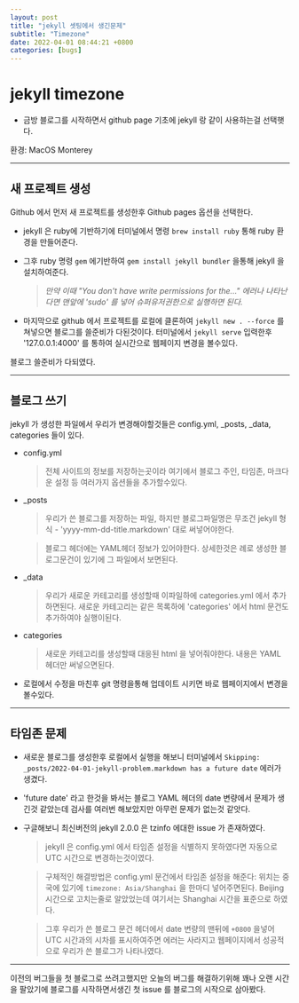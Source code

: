 ```yaml
---
layout: post
title: "jekyll 셋팅에서 생긴문제"
subtitle: "Timezone"
date: 2022-04-01 08:44:21 +0800
categories: [bugs]
---
```


# jekyll timezone

* 금방 블로그를 시작하면서 github page 기초에 jekyll 랑 같이 사용하는걸 선택햇다.

환경: MacOS Monterey
***

## 새 프로젝트 생성
Github 에서 먼저 새 프로젝트를 생성한후 Github pages 옵션을 선택한다. 

* jekyll 은 ruby에 기반하기에 터미널에서 명령  `brew install ruby` 통해 ruby 환경을 만들어준다.
  
* 그후 ruby 명령 `gem` 에기반하여 `gem install jekyll bundler` 을통해 jekyll 을 설치하여준다.
  
    >*만약 이때 "You don't have write permissions for the..." 에러나 나타난다면 맨앞에 'sudo' 를 넣어 슈퍼유저권한으로 실행하면 된다.*

* 마지막으로 github 에서 프로젝트를 로컬에 클론하여 `jekyll new . --force` 를 쳐넣으면 블로그를 쓸준비가 다된것이다. 터미널에서 `jekyll serve` 입력한후 '127.0.0.1:4000' 를 통하여 실시간으로 웹페이지 변경을 볼수있다.

블로그 쓸준비가 다되였다.
***

## 블로그 쓰기
jekyll 가 생성한 파일에서 우리가 변경해야할것들은 config.yml, _posts, _data, categories 들이 있다.

* config.yml
  >전체 사이트의 정보를 저장하는곳이라 여기에서 블로그 주인, 타임존, 마크다운 설정 등 여러가지 옵션들을 추가할수있다.

* _posts
  >우리가 쓴 블로그를 저장하는 파일, 하지만 블로그파일명은 무조건 jekyll 형식 - 'yyyy-mm-dd-title.markdown' 대로 써넣어야한다.
  
  >블로그 헤더에는 YAML헤더 정보가 있어야한다. 상세한것은 례로 생성한 블로그문건이 있기에 그 파일에서 보면된다.

* _data
  >우리가 새로운 카테고리를 생성할때 이파일하에 categories.yml 에서 추가하면된다. 새로운 카테고리는 같은 목록하에 'categories' 에서 html 문건도 추가하여야 실행이된다.

* categories
  >새로운 카테고리를 생성할때 대응된 html 을 넣어줘야한다. 내용은 YAML 헤더만 써넣으면된다.

* 로컬에서 수정을 마친후 git 명령을통해 업데이트 시키면 바로 웹페이지에서 변경을 볼수있다.
***

## 타임존 문제

* 새로운 블로그를 생성한후 로컬에서 실행을 해보니 터미널에서 `Skipping: _posts/2022-04-01-jekyll-problem.markdown has a future date` 에러가 생겼다.

* 'future date' 라고 한것을 봐서는 블로그 YAML 헤더의 date 변량에서 문제가 생긴것 같았는데 검사를 여러번 해보았지만 아무런 문제가 없는것 같앗다.

* 구글해보니 최신버전의 jekyll 2.0.0 은 tzinfo 에대한 issue 가 존재하였다.
    >jekyll 은 config.yml 에서 타임존 설정을 식별하지 못하였다면 자동으로 UTC 시간으로 변경하는것이였다.

    >구체적인 해결방법은 config.yml 문건에서 타임존 설정을 해준다: 위치는 중국에 있기에 `timezone: Asia/Shanghai` 을 한마디 넣어주면된다. Beijing시간으로 고치는줄로 알았었는데 여기서는 Shanghai 시간을 표준으로 하였다.

    >그후 우리가 쓴 블로그 문건 헤더에서 date 변량의 맨뒤에 `+0800` 을넣어 UTC 시간과의 시차를 표시하여주면 에러는 사라지고 웹페이지에서 성공적으로 우리가 쓴 블로그가 나타나였다.
***

이전의 버그들을 첫 블로그로 쓰려고했지만 오늘의 버그를 해결하기위해 꽤나 오랜 시간을 팔았기에 블로그를 시작하면서생긴 첫 issue 를 블로그의 시작으로 삼아봤다.
